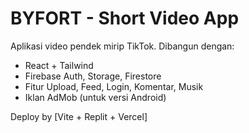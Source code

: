 # BYFORT - Short Video App

Aplikasi video pendek mirip TikTok. Dibangun dengan:
- React + Tailwind
- Firebase Auth, Storage, Firestore
- Fitur Upload, Feed, Login, Komentar, Musik
- Iklan AdMob (untuk versi Android)

Deploy by [Vite + Replit + Vercel]